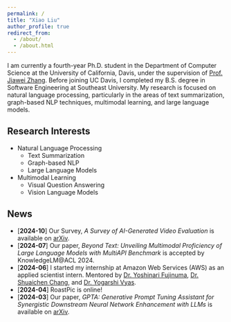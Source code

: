 ```yaml
---
permalink: /
title: "Xiao Liu"
author_profile: true
redirect_from: 
  - /about/
  - /about.html
---
```


I am currently a fourth-year Ph.D. student in the Department of Computer Science at the University of California, Davis, under the supervision of [Prof. Jiawei Zhang](http://jiaweizhang.net). Before joining UC Davis, I completed my B.S. degree in Software Engineering at Southeast University.
My research is focused on natural language processing, particularly in the areas of text summarization, graph-based NLP techniques, multimodal learning, and large language models.


## Research Interests
* Natural Language Processing
  * Text Summarization
  * Graph-based NLP
  * Large Language Models
* Multimodal Learning
  * Visual Question Answering
  * Vision Language Models

## News
* [**2024-10**] Our Survey, _A Survey of AI-Generated Video Evaluation_ is available on [arXiv](https://arxiv.org/abs/2410.19884).
* [**2024-07**] Our paper, _Beyond Text: Unveiling Multimodal Proficiency of Large Language Models with MultiAPI Benchmark_ is accepted by KnowledgeLM@ACL 2024.
* [**2024-06**] I started my internship at Amazon Web Services (AWS) as an applied scientist intern. Mentored by [Dr. Yoshinari Fujinuma](https://akkikiki.github.io), [Dr. Shuaichen Chang](https://shuaichenchang.github.io), and [Dr. Yogarshi Vyas](https://www.linkedin.com/in/yogarshi-vyas-049955172/).
* [**2024-04**] RoastPic is online!
* [**2024-03**] Our paper, _GPTA: Generative Prompt Tuning Assistant for Synergistic Downstream Neural Network Enhancement with LLMs_ is available on [arXiv](https://arxiv.org/abs/2404.00189).



